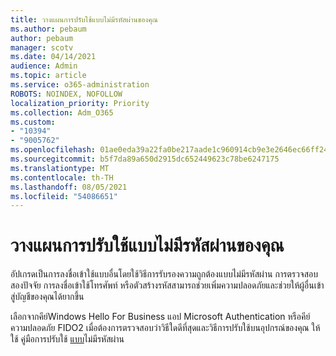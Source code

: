 ```yaml
---
title: วางแผนการปรับใช้แบบไม่มีรหัสผ่านของคุณ
ms.author: pebaum
author: pebaum
manager: scotv
ms.date: 04/14/2021
audience: Admin
ms.topic: article
ms.service: o365-administration
ROBOTS: NOINDEX, NOFOLLOW
localization_priority: Priority
ms.collection: Adm_O365
ms.custom:
- "10394"
- "9005762"
ms.openlocfilehash: 01ae0eda39a22fa0be217aade1c960914cb9e3e2646ec66ff24a2b8a87272d10
ms.sourcegitcommit: b5f7da89a650d2915dc652449623c78be6247175
ms.translationtype: MT
ms.contentlocale: th-TH
ms.lasthandoff: 08/05/2021
ms.locfileid: "54086651"
---
```

# <a name="plan-your-passwordless-deployment"></a>วางแผนการปรับใช้แบบไม่มีรหัสผ่านของคุณ

อัปเกรดเป็นการลงชื่อเข้าใช้แบบอื่นโดยใช้วิธีการรับรองความถูกต้องแบบไม่มีรหัสผ่าน การตรวจสอบสองปัจจัย การลงชื่อเข้าใช้โทรศัพท์ หรือตัวสร้างรหัสสามารถช่วยเพิ่มความปลอดภัยและช่วยให้ผู้อื่นเข้าสู่บัญชีของคุณได้ยากขึ้น 

เลือกจากคีย์Windows Hello For Business แอป Microsoft Authentication หรือคีย์ความปลอดภัย FIDO2 เมื่อต้องการตรวจสอบว่าวิธีใดดีที่สุดและวิธีการปรับใช้บนอุปกรณ์ของคุณ ให้ใช้ คู่มือการปรับใช้ [แบบ](https://admin.microsoft.com/adminportal/home?#/modernonboarding/passwordlesssetup)ไม่มีรหัสผ่าน 

